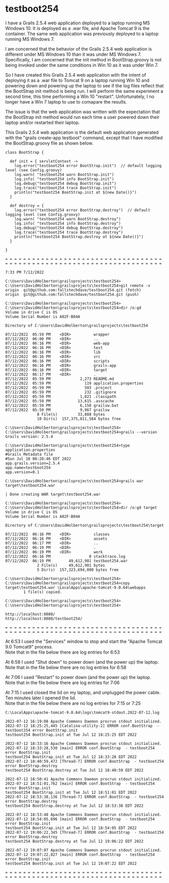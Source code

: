 # testboot254

I have a Grails 2.5.4 web application deployed to a laptop running MS Windows 10.  It is deployed as a .war
file, and Apache Tomcat 9 is the container.  The same web application was previously deployed to a laptop
running MS Windows 7.

I am concerned that the behavior of the Grails 2.5.4 web application is different under MS Windows 10 than it was
under MS Windows 7.  Specifically, I am concerned that the init method in BootStrap.groovy is not being invoked
under the same conditions in Win 10 as it was under Win 7.

So I have created this Grails 2.5.4 web application with the intent of deploying it as a .war file to Tomcat 9
on a laptop running Win 10 and powering down and powering up the laptop to see if the log files reflect that
the BootStrap init method is being run.  I will perform the same experiment a second time, this time performing
a Win 10 "restart".  Unfortunately, I no longer have a Win 7 laptop to use to comapare the results.

The issue is that the web application was written with the expectation that the BootStrap init method would run
each time a user powered down their laptop and/or restarted their laptop.

This Grails 2.5.4 web application is the default web application generated with the "grails create-app testboot"
command, except that I have modified the BootStrap.groovy file as shown below.

    class BootStrap {

      def init = { servletContext ->
        log.error("testboot254 error BootStrap.init")  // default logging level (see Config.groovy)
        log.warn( "testboot254 warn BootStrap.init")
        log.info( "testboot254 info BootStrap.init")
        log.debug("testboot254 debug BootStrap.init")
        log.trace("testboot254 trace BootStrap.init")
        println("testboot254 BootStrap.init at ${new Date()}")
      }

      def destroy = {
        log.error("testboot254 error BootStrap.destroy")  // default logging level (see Config.groovy)
        log.warn( "testboot254 warn BootStrap.destroy")
        log.info( "testboot254 info BootStrap.destroy")
        log.debug("testboot254 debug BootStrap.destroy")
        log.trace("testboot254 trace BootStrap.destroy")
        println("testboot254 BootStrap.destroy at ${new Date()}")
      }

    }

    = = = = = = = = = = = = = = = = = = = = = = = = = = = = = = = = = = = 
    = = = = = = = = = = = = = = = = = = = = = = = = = = = = = = = = = = = 

    7:33 PM 7/12/2022

    C:\Users\DavidHolberton\grailsprojects\testboot254>
    C:\Users\DavidHolberton\grailsprojects\testboot254>git remote -v
    origin  git@github.com:fallstechdave/testboot254.git (fetch)
    origin  git@github.com:fallstechdave/testboot254.git (push)

    C:\Users\DavidHolberton\grailsprojects\testboot254>
    C:\Users\DavidHolberton\grailsprojects\testboot254>dir /o:gd
    Volume in drive C is OS
    Volume Serial Number is A02F-B04A

    Directory of C:\Users\DavidHolberton\grailsprojects\testboot254

    07/12/2022  05:59 PM    <DIR>          wrapper
    07/12/2022  06:00 PM    <DIR>          ..
    07/12/2022  06:16 PM    <DIR>          web-app
    07/12/2022  06:16 PM    <DIR>          test
    07/12/2022  06:16 PM    <DIR>          lib
    07/12/2022  06:16 PM    <DIR>          src
    07/12/2022  06:16 PM    <DIR>          scripts
    07/12/2022  06:16 PM    <DIR>          grails-app
    07/12/2022  06:16 PM    <DIR>          target
    07/12/2022  06:17 PM    <DIR>          .
    07/12/2022  05:59 PM             2,273 README.md
    07/12/2022  05:59 PM               119 application.properties
    07/12/2022  05:59 PM               503 .project
    07/12/2022  05:59 PM               232 .gitignore
    07/12/2022  05:59 PM             1,021 .classpath
    07/12/2022  05:59 PM            13,615 .asscache
    07/12/2022  05:59 PM             6,158 grailsw.bat
    07/12/2022  05:59 PM             9,967 grailsw
                  8 File(s)         33,888 bytes
                  10 Dir(s)  157,375,811,584 bytes free

    C:\Users\DavidHolberton\grailsprojects\testboot254>
    C:\Users\DavidHolberton\grailsprojects\testboot254>grails --version
    Grails version: 2.5.4

    C:\Users\DavidHolberton\grailsprojects\testboot254>type application.properties
    #Grails Metadata file
    #Sun Jul 10 08:28:46 EDT 2022
    app.grails.version=2.5.4
    app.name=testboot254
    app.version=0.1

    C:\Users\DavidHolberton\grailsprojects\testboot254>grails war target\testboot254.war

    | Done creating WAR target\testboot254.war

    C:\Users\DavidHolberton\grailsprojects\testboot254>
    C:\Users\DavidHolberton\grailsprojects\testboot254>dir /o:gd target
    Volume in drive C is OS
    Volume Serial Number is A02F-B04A

    Directory of C:\Users\DavidHolberton\grailsprojects\testboot254\target

    07/12/2022  06:16 PM    <DIR>          classes
    07/12/2022  06:16 PM    <DIR>          assets
    07/12/2022  06:17 PM    <DIR>          ..
    07/12/2022  06:19 PM    <DIR>          .
    07/12/2022  06:19 PM    <DIR>          work
    07/12/2022  06:16 PM                 0 stacktrace.log
    07/12/2022  06:19 PM        49,612,981 testboot254.war
                  2 File(s)     49,612,981 bytes
                  5 Dir(s)  157,323,694,080 bytes free

    C:\Users\DavidHolberton\grailsprojects\testboot254>
    C:\Users\DavidHolberton\grailsprojects\testboot254>copy target\testboot254.war \LocalApps\apache-tomcat-9.0.64\webapps
            1 file(s) copied.

    C:\Users\DavidHolberton\grailsprojects\testboot254>
    C:\Users\DavidHolberton\grailsprojects\testboot254>

    http://localhost:8080/
    http://localhost:8080/testboot254/

    = = = = = = = = = = = = = = = = = = = = = = = = = = = = = = = = = = = 
    = = = = = = = = = = = = = = = = = = = = = = = = = = = = = = = = = = = 

At 6:53 I used the "Services" window to stop and start the "Apache Tomcat 9.0 Tomcat9" process.  
Note that in the file below there are log entries for 6:53

At 6:58 I used "Shut down" to power down (and the power up) the laptop.  
Note that in the file below there are no log entries for 6:58

At 7:06 I used "Restart" to power down (and the power up) the laptop.  
Note that in the file below there are log entries for 7:06

At 7:15 I used closed the lid on my laptop, and unplugged the power cable.  
Ten minutes later I opened the lid.  
Note that in the file below there are no log entries for 7:15 or 7:25

    C:\LocalApps\apache-tomcat-9.0.64\logs\tomcat9-stdout.2022-07-12.log

    2022-07-12 16:19:08 Apache Commons Daemon procrun stdout initialized.
    2022-07-12 18:25:25,445 [Catalina-utility-2] ERROR conf.BootStrap  - testboot254 error BootStrap.init
    testboot254 BootStrap.init at Tue Jul 12 18:25:25 EDT 2022

    2022-07-12 18:33:16 Apache Commons Daemon procrun stdout initialized.
    2022-07-12 18:33:28,530 [main] ERROR conf.BootStrap  - testboot254 error BootStrap.init
    testboot254 BootStrap.init at Tue Jul 12 18:33:28 EDT 2022
    2022-07-12 18:40:59,472 [Thread-7] ERROR conf.BootStrap  - testboot254 error BootStrap.destroy
    testboot254 BootStrap.destroy at Tue Jul 12 18:40:59 EDT 2022

    2022-07-12 18:50:41 Apache Commons Daemon procrun stdout initialized.
    2022-07-12 18:51:01,762 [main] ERROR conf.BootStrap  - testboot254 error BootStrap.init
    testboot254 BootStrap.init at Tue Jul 12 18:51:01 EDT 2022
    2022-07-12 18:53:38,136 [Thread-7] ERROR conf.BootStrap  - testboot254 error BootStrap.destroy
    testboot254 BootStrap.destroy at Tue Jul 12 18:53:38 EDT 2022

    2022-07-12 18:53:48 Apache Commons Daemon procrun stdout initialized.
    2022-07-12 18:54:05,696 [main] ERROR conf.BootStrap  - testboot254 error BootStrap.init
    testboot254 BootStrap.init at Tue Jul 12 18:54:05 EDT 2022
    2022-07-12 19:06:22,345 [Thread-7] ERROR conf.BootStrap  - testboot254 error BootStrap.destroy
    testboot254 BootStrap.destroy at Tue Jul 12 19:06:22 EDT 2022

    2022-07-12 19:07:07 Apache Commons Daemon procrun stdout initialized.
    2022-07-12 19:07:22,827 [main] ERROR conf.BootStrap  - testboot254 error BootStrap.init
    testboot254 BootStrap.init at Tue Jul 12 19:07:22 EDT 2022

    = = = = = = = = = = = = = = = = = = = = = = = = = = = = = = = = = = = 
    = = = = = = = = = = = = = = = = = = = = = = = = = = = = = = = = = = = 

